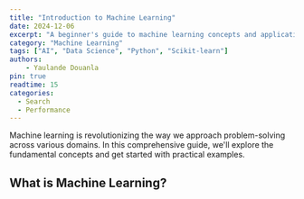 ```yaml
---
title: "Introduction to Machine Learning"
date: 2024-12-06
excerpt: "A beginner's guide to machine learning concepts and applications"
category: "Machine Learning"
tags: ["AI", "Data Science", "Python", "Scikit-learn"]
authors: 
    - Yaulande Douanla
pin: true
readtime: 15
categories:
  - Search
  - Performance
---
```


Machine learning is revolutionizing the way we approach problem-solving across various domains. In this comprehensive guide, we'll explore the fundamental concepts and get started with practical examples.

## What is Machine Learning?
    

